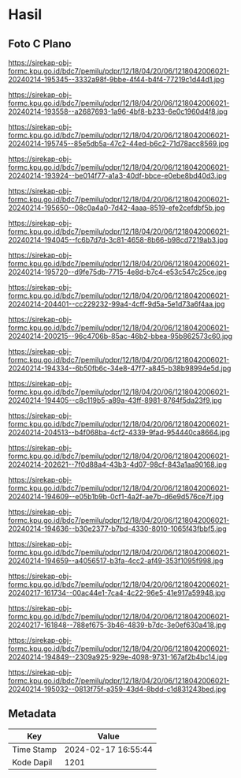 # Hasil

## Foto C Plano

https://sirekap-obj-formc.kpu.go.id/bdc7/pemilu/pdpr/12/18/04/20/06/1218042006021-20240214-195345--3332a98f-9bbe-4f44-b4f4-77219c1d44d1.jpg

https://sirekap-obj-formc.kpu.go.id/bdc7/pemilu/pdpr/12/18/04/20/06/1218042006021-20240214-193558--a2687693-1a96-4bf8-b233-6e0c1960d4f8.jpg

https://sirekap-obj-formc.kpu.go.id/bdc7/pemilu/pdpr/12/18/04/20/06/1218042006021-20240214-195745--85e5db5a-47c2-44ed-b6c2-71d78acc8569.jpg

https://sirekap-obj-formc.kpu.go.id/bdc7/pemilu/pdpr/12/18/04/20/06/1218042006021-20240214-193924--be014f77-a1a3-40df-bbce-e0ebe8bd40d3.jpg

https://sirekap-obj-formc.kpu.go.id/bdc7/pemilu/pdpr/12/18/04/20/06/1218042006021-20240214-195650--08c0a4a0-7d42-4aaa-8519-efe2cefdbf5b.jpg

https://sirekap-obj-formc.kpu.go.id/bdc7/pemilu/pdpr/12/18/04/20/06/1218042006021-20240214-194045--fc6b7d7d-3c81-4658-8b66-b98cd7219ab3.jpg

https://sirekap-obj-formc.kpu.go.id/bdc7/pemilu/pdpr/12/18/04/20/06/1218042006021-20240214-195720--d9fe75db-7715-4e8d-b7c4-e53c547c25ce.jpg

https://sirekap-obj-formc.kpu.go.id/bdc7/pemilu/pdpr/12/18/04/20/06/1218042006021-20240214-204401--cc229232-99a4-4cff-9d5a-5e1d73a6f4aa.jpg

https://sirekap-obj-formc.kpu.go.id/bdc7/pemilu/pdpr/12/18/04/20/06/1218042006021-20240214-200215--96c4706b-85ac-46b2-bbea-95b862573c60.jpg

https://sirekap-obj-formc.kpu.go.id/bdc7/pemilu/pdpr/12/18/04/20/06/1218042006021-20240214-194334--6b50fb6c-34e8-47f7-a845-b38b98994e5d.jpg

https://sirekap-obj-formc.kpu.go.id/bdc7/pemilu/pdpr/12/18/04/20/06/1218042006021-20240214-194405--c8c119b5-a89a-43ff-8981-8764f5da23f9.jpg

https://sirekap-obj-formc.kpu.go.id/bdc7/pemilu/pdpr/12/18/04/20/06/1218042006021-20240214-204513--b4f068ba-4cf2-4339-9fad-954440ca8664.jpg

https://sirekap-obj-formc.kpu.go.id/bdc7/pemilu/pdpr/12/18/04/20/06/1218042006021-20240214-202621--7f0d88a4-43b3-4d07-98cf-843a1aa90168.jpg

https://sirekap-obj-formc.kpu.go.id/bdc7/pemilu/pdpr/12/18/04/20/06/1218042006021-20240214-194609--e05b1b9b-0cf1-4a2f-ae7b-d6e9d576ce7f.jpg

https://sirekap-obj-formc.kpu.go.id/bdc7/pemilu/pdpr/12/18/04/20/06/1218042006021-20240214-194636--b30e2377-b7bd-4330-8010-1065f43fbbf5.jpg

https://sirekap-obj-formc.kpu.go.id/bdc7/pemilu/pdpr/12/18/04/20/06/1218042006021-20240214-194659--a4056517-b3fa-4cc2-af49-353f1095f998.jpg

https://sirekap-obj-formc.kpu.go.id/bdc7/pemilu/pdpr/12/18/04/20/06/1218042006021-20240217-161734--00ac44e1-7ca4-4c22-96e5-41e917a59948.jpg

https://sirekap-obj-formc.kpu.go.id/bdc7/pemilu/pdpr/12/18/04/20/06/1218042006021-20240217-161848--788ef675-3b46-4839-b7dc-3e0ef630a418.jpg

https://sirekap-obj-formc.kpu.go.id/bdc7/pemilu/pdpr/12/18/04/20/06/1218042006021-20240214-194849--2309a925-929e-4098-9731-167af2b4bc14.jpg

https://sirekap-obj-formc.kpu.go.id/bdc7/pemilu/pdpr/12/18/04/20/06/1218042006021-20240214-195032--0813f75f-a359-43d4-8bdd-c1d831243bed.jpg


## Metadata

| Key        | Value               |
| ---------- | ------------------- |
| Time Stamp | 2024-02-17 16:55:44 |
| Kode Dapil | 1201                |



